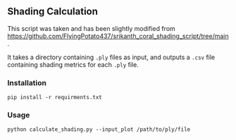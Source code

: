 ## Shading Calculation 

This script was taken and has been slightly modified from https://github.com/FlyingPotato437/srikanth_coral_shading_script/tree/main.

It takes a directory containing `.ply` files as input, and outputs a `.csv` file containing shading metrics for each `.ply` file.

### Installation 

`pip install -r requirments.txt`

### Usage 

`python calculate_shading.py --input_plot /path/to/ply/file`


